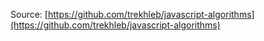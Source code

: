 Source:
[https://github.com/trekhleb/javascript-algorithms](https://github.com/trekhleb/javascript-algorithms)